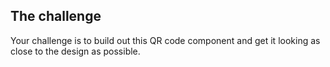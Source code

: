 ## The challenge

Your challenge is to build out this QR code component and get it looking as close to the design as possible.



